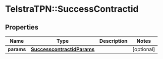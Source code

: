# TelstraTPN::SuccessContractid

## Properties
Name | Type | Description | Notes
------------ | ------------- | ------------- | -------------
**params** | [**SuccesscontractidParams**](SuccesscontractidParams.md) |  | [optional] 


